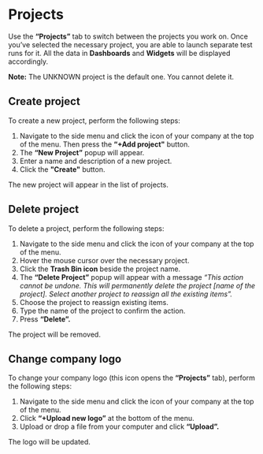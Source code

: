 # Projects

Use the **“Projects”** tab to switch between the projects you work on. Once you’ve selected the necessary project, you are able to launch separate test runs for it. All the data in **Dashboards** and **Widgets** will be displayed accordingly.

**Note:** The UNKNOWN project is the default one. You cannot delete it.

## Create project
To create a new project, perform the following steps:
1. Navigate to the side menu and click the icon of your company at the top of the menu. Then press the **“+Add project"** button.
2. The **“New Project”** popup will appear.
3. Enter a name and description of a new project.
4. Click the **"Create"** button.

The new project will appear in the list of projects.

## Delete project

To delete a project, perform the following steps:

1. Navigate to the side menu and click the icon of your company at the top of the menu.
2. Hover the mouse cursor over the necessary project.
3. Click the **Trash Bin icon** beside the project name.
4. The **“Delete Project”** popup will appear with a message *“This action cannot be undone. This will permanently delete the project [name of the project]. Select another project to reassign all the existing items”.*
5. Choose the project to reassign existing items.
6. Type the name of the project to confirm the action.
7. Press **“Delete”.**
 
The project will be removed.

## Change company logo
To change your company logo (this icon opens the **“Projects”** tab), perform the following steps:

1. Navigate to the side menu and click the icon of your company at the top of the menu.
2. Click **“+Upload new logo”** at the bottom of the menu.
3. Upload or drop a file from your computer and click **“Upload”.**

The logo will be updated.
